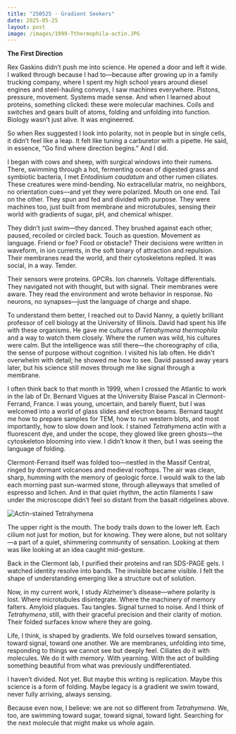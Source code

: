 ```yaml
---
title: "250525 - Gradient Seekers"
date: 2025-05-25
layout: post
image: /images/1999-Tthermophila-actin.JPG
---
```


**The First Direction**

Rex Gaskins didn’t push me into science. He opened a door and left it wide. I walked through because I had to—because after growing up in a family trucking company, where I spent my high school years around diesel engines and steel-hauling convoys, I saw machines everywhere. Pistons, pressure, movement. Systems made sense. And when I learned about proteins, something clicked: these were molecular machines. Coils and switches and gears built of atoms, folding and unfolding into function. Biology wasn’t just alive. It was engineered.

So when Rex suggested I look into polarity, not in people but in single cells, it didn’t feel like a leap. It felt like tuning a carburetor with a pipette. He said, in essence, “Go find where direction begins.” And I did.

I began with cows and sheep, with surgical windows into their rumens. There, swimming through a hot, fermenting ocean of digested grass and symbiotic bacteria, I met *Entodinium caudatum* and other rumen ciliates. These creatures were mind-bending. No extracellular matrix, no neighbors, no orientation cues—and yet they were polarized. Mouth on one end. Tail on the other. They spun and fed and divided with purpose. They were machines too, just built from membrane and microtubules, sensing their world with gradients of sugar, pH, and chemical whisper.

They didn’t just swim—they danced. They brushed against each other, paused, recoiled or circled back. Touch as question. Movement as language. Friend or foe? Food or obstacle? Their decisions were written in waveform, in ion currents, in the soft binary of attraction and repulsion. Their membranes read the world, and their cytoskeletons replied. It was social, in a way. Tender.

Their sensors were proteins. GPCRs. Ion channels. Voltage differentials. They navigated not with thought, but with signal. Their membranes were aware. They read the environment and wrote behavior in response. No neurons, no synapses—just the language of charge and shape.

To understand them better, I reached out to David Nanny, a quietly brilliant professor of cell biology at the University of Illinois. David had spent his life with these organisms. He gave me cultures of *Tetrahymena thermophila* and a way to watch them closely. Where the rumen was wild, his cultures were calm. But the intelligence was still there—the choreography of cilia, the sense of purpose without cognition. I visited his lab often. He didn't overwhelm with detail; he showed me how to see. David passed away years later, but his science still moves through me like signal through a membrane.

I often think back to that month in 1999, when I crossed the Atlantic to work in the lab of Dr. Bernard Vigues at the University Blaise Pascal in Clermont-Ferrand, France. I was young, uncertain, and barely fluent, but I was welcomed into a world of glass slides and electron beams. Bernard taught me how to prepare samples for TEM, how to run western blots, and most importantly, how to slow down and look. I stained *Tetrahymena* actin with a fluorescent dye, and under the scope, they glowed like green ghosts—the cytoskeleton blooming into view. I didn’t know it then, but I was seeing the language of folding.

Clermont-Ferrand itself was folded too—nestled in the Massif Central, ringed by dormant volcanoes and medieval rooftops. The air was clean, sharp, humming with the memory of geologic force. I would walk to the lab each morning past sun-warmed stone, through alleyways that smelled of espresso and lichen. And in that quiet rhythm, the actin filaments I saw under the microscope didn’t feel so distant from the basalt ridgelines above.

![Actin-stained Tetrahymena](/images/1999-Tthermophila-actin.JPG)

The upper right is the mouth. The body trails down to the lower left. Each cilium not just for motion, but for knowing. They were alone, but not solitary—a part of a quiet, shimmering community of sensation. Looking at them was like looking at an idea caught mid-gesture.

Back in the Clermont lab, I purified their proteins and ran SDS-PAGE gels. I watched identity resolve into bands. The invisible became visible. I felt the shape of understanding emerging like a structure out of solution.

Now, in my current work, I study Alzheimer’s disease—where polarity is lost. Where microtubules disintegrate. Where the machinery of memory falters. Amyloid plaques. Tau tangles. Signal turned to noise. And I think of *Tetrahymena*, still, with their graceful precision and their clarity of motion. Their folded surfaces know where they are going.

Life, I think, is shaped by gradients. We fold ourselves toward sensation, toward signal, toward one another. We are membranes, unfolding into time, responding to things we cannot see but deeply feel. Ciliates do it with molecules. We do it with memory. With yearning. With the act of building something beautiful from what was previously undifferentiated.

I haven’t divided. Not yet. But maybe this writing is replication. Maybe this science is a form of folding. Maybe legacy is a gradient we swim toward, never fully arriving, always sensing.

Because even now, I believe: we are not so different from *Tetrahymena*. We, too, are swimming toward sugar, toward signal, toward light. Searching for the next molecule that might make us whole again.
